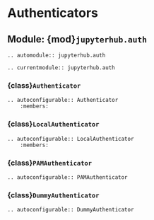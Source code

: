 # Authenticators

## Module: {mod}`jupyterhub.auth`

```{eval-rst}
.. automodule:: jupyterhub.auth
```

```{eval-rst}
.. currentmodule:: jupyterhub.auth
```

### {class}`Authenticator`

```{eval-rst}
.. autoconfigurable:: Authenticator
    :members:
```

### {class}`LocalAuthenticator`

```{eval-rst}
.. autoconfigurable:: LocalAuthenticator
    :members:
```

### {class}`PAMAuthenticator`

```{eval-rst}
.. autoconfigurable:: PAMAuthenticator
```

### {class}`DummyAuthenticator`

```{eval-rst}
.. autoconfigurable:: DummyAuthenticator
```
